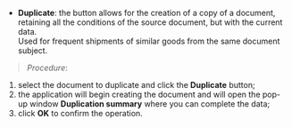 - **Duplicate**: the button allows for the creation of a copy of a document, retaining all the conditions of the source document, but with the current data.  
Used for frequent shipments of similar goods from the same document subject.

> *Procedure*:  
1. select the document to duplicate and click the **Duplicate** button;  
2. the application will begin creating the document and will open the pop-up window **Duplication summary** where you can complete the data;    
3. click **OK** to confirm the operation.
